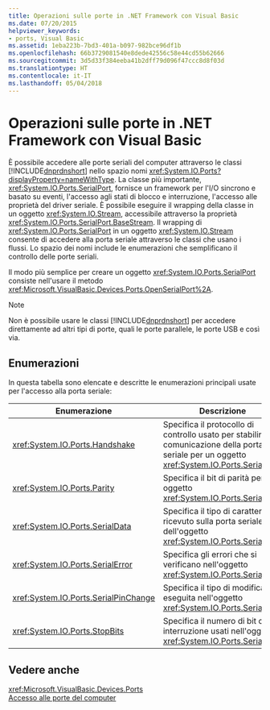 ```yaml
---
title: Operazioni sulle porte in .NET Framework con Visual Basic
ms.date: 07/20/2015
helpviewer_keywords:
- ports, Visual Basic
ms.assetid: 1eba223b-7bd3-401a-b097-982bce96df1b
ms.openlocfilehash: 66b3729081540e8dede42556c58e44cd55b62666
ms.sourcegitcommit: 3d5d33f384eeba41b2dff79d096f47ccc8d8f03d
ms.translationtype: HT
ms.contentlocale: it-IT
ms.lasthandoff: 05/04/2018
---
```

# <a name="port-operations-in-the-net-framework-with-visual-basic"></a>Operazioni sulle porte in .NET Framework con Visual Basic
È possibile accedere alle porte seriali del computer attraverso le classi [!INCLUDE[dnprdnshort](~/includes/dnprdnshort-md.md)] nello spazio nomi <xref:System.IO.Ports?displayProperty=nameWithType>. La classe più importante, <xref:System.IO.Ports.SerialPort>, fornisce un framework per l'I/O sincrono e basato su eventi, l'accesso agli stati di blocco e interruzione, l'accesso alle proprietà del driver seriale. È possibile eseguire il wrapping della classe in un oggetto <xref:System.IO.Stream>, accessibile attraverso la proprietà <xref:System.IO.Ports.SerialPort.BaseStream>. Il wrapping di <xref:System.IO.Ports.SerialPort> in un oggetto <xref:System.IO.Stream> consente di accedere alla porta seriale attraverso le classi che usano i flussi. Lo spazio dei nomi include le enumerazioni che semplificano il controllo delle porte seriali.  
  
 Il modo più semplice per creare un oggetto <xref:System.IO.Ports.SerialPort> consiste nell'usare il metodo <xref:Microsoft.VisualBasic.Devices.Ports.OpenSerialPort%2A>.  
  
> [!NOTE]
>  Non è possibile usare le classi [!INCLUDE[dnprdnshort](~/includes/dnprdnshort-md.md)] per accedere direttamente ad altri tipi di porte, quali le porte parallele, le porte USB e così via.  
  
## <a name="enumerations"></a>Enumerazioni  
 In questa tabella sono elencate e descritte le enumerazioni principali usate per l'accesso alla porta seriale:  
  
|Enumerazione|Descrizione|  
|---|---|   
|<xref:System.IO.Ports.Handshake>|Specifica il protocollo di controllo usato per stabilire la comunicazione della porta seriale per un oggetto <xref:System.IO.Ports.SerialPort>.|  
|<xref:System.IO.Ports.Parity>|Specifica il bit di parità per un oggetto <xref:System.IO.Ports.SerialPort>.|  
|<xref:System.IO.Ports.SerialData>|Specifica il tipo di carattere ricevuto sulla porta seriale dell'oggetto <xref:System.IO.Ports.SerialPort>.|  
|<xref:System.IO.Ports.SerialError>|Specifica gli errori che si verificano nell'oggetto <xref:System.IO.Ports.SerialPort>.|  
|<xref:System.IO.Ports.SerialPinChange>|Specifica il tipo di modifica eseguita nell'oggetto <xref:System.IO.Ports.SerialPort>.|  
|<xref:System.IO.Ports.StopBits>|Specifica il numero di bit di interruzione usati nell'oggetto <xref:System.IO.Ports.SerialPort>.|  
  
## <a name="see-also"></a>Vedere anche  
 <xref:Microsoft.VisualBasic.Devices.Ports>  
 [Accesso alle porte del computer](../../../../visual-basic/developing-apps/programming/computer-resources/accessing-the-computer-s-ports.md)
